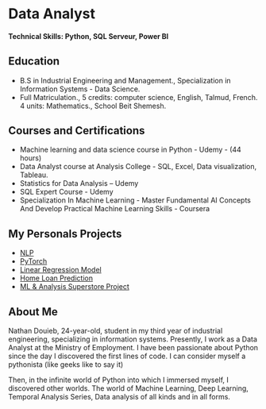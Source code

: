 # Data Analyst

#### Technical Skills: Python, SQL Serveur, Power BI

## Education

- B.S in Industrial Engineering and Management., Specialization in Information Systems - Data Science.
- Full Matriculation., 5 credits: computer science, English, Talmud, French. 4 units: Mathematics., School Beit Shemesh.

## Courses and Certifications

-  Machine learning and data science course in Python - Udemy - (44 hours)
-  Data Analyst course at Analysis College -  SQL, Excel, Data visualization, Tableau.
-  Statistics for Data Analysis – Udemy
-  SQL Expert Course - Udemy
-  Specialization In Machine Learning - Master Fundamental AI Concepts And Develop Practical Machine Learning Skills - Coursera

## My Personals Projects

- [NLP](https://github.com/Nathdo/NLP)
- [PyTorch](https://github.com/Nathdo/PyTorch-Model)
- [Linear Regression Model](https://github.com/Nathdo/Linear-Regression-Model)
- [Home Loan Prediction](https://github.com/Nathdo/Home-Loan-Approval-Prediction)
- [ML & Analysis Superstore Project](https://github.com/Nathdo/Superstore-Marketing-Analysis-Machine-Learning)


## About Me
Nathan Douieb, 24-year-old, student in my third year of industrial engineering, specializing in information systems. Presently, I work as a Data Analyst at the Ministry of Employment. I have been passionate about Python since the day I discovered the first lines of code. I can consider myself a pythonista (like geeks
like to say it)

Then, in the infinite world of Python into which I immersed myself, I discovered other worlds. The world of Machine Learning, Deep Learning, Temporal Analysis Series, Data analysis of all kinds and in all forms.
